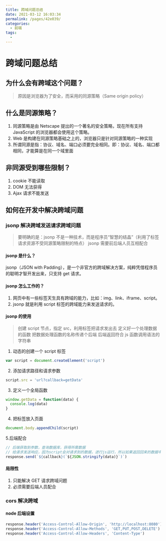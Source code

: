 ```yaml
---
title: 跨域问题总结
date: 2021-03-12 16:03:34
permalink: /pages/42e039/
categories:
  - 前端
tags:
  -
---
```


# 跨域问题总结

## 为什么会有跨域这个问题？

> 原因是浏览器为了安全，而采用的同源策略（Same origin policy）

## 什么是同源策略？

1. 同源策略是由 Netscape 提出的一个著名的安全策略，现在所有支持 JavaScript 的浏览器都会使用这个策略。
2. Web 是构建在同源策略基础之上的，浏览器只是针对同源策略的一种实现
3. 所谓同源是指：协议、域名、端口必须要完全相同。即：协议、域名、端口都相同，才能算是在同一个域里面

<!-- more -->

## 非同源受到哪些限制？

1. cookie 不能读取
2. DOM 无法获得
3. Ajax 请求不能发送

## 如何在开发中解决跨域问题

### jsonp 解决跨域发送请求跨域问题

> 要明确的是：jsonp 不是一种技术，而是程序员“智慧的结晶”（利用了标签请求资源不受同源策略限制的特点）
> jsonp 需要前后端人员互相配合

#### jsonp 是什么？

jsonp（JSON with Padding），是一个非官方的跨域解决方案，纯粹凭借程序员的聪明才智开发出来，只支持 get 请求。

#### jsonp 怎么工作的？

1. 网页中有一些标签天生具有跨域的能力，比如：img、link、iframe、script。
2. jsonp 就是利用 script 标签的跨域能力来发送请求的。

#### jsonp 的使用

> 创建 script 节点，指定 src，利用标签把请求发出去
> 定义好一个处理数据的函数
> 把数据处理函数的名称传递个后端
> 后端返回符合 js 函数调用语法的字符串

1. 动态的创建一个 script 标签

```js
var script = document.createElement('script')
```

2. 添加请求路径和请求参数

```js
script.src = 'url?callback=getData'
```

3. 定义一个全局函数

```js
window.getData = function(data) {
  console.log(data)
}
```

4. 把标签放入页面

```js
document.body.appendChild(script)
```

5.后端配合

```js
// 后端获取到参数，查询数据库，获得所需数据
// 给请求发送响应，因为script会对请求到的数据，进行js运行，所以如果返回回来的数据中有js代码的话，会执行js代码
response.send(`${callback}(`${JSON.stringify(data)}`)`)
```

#### 局限性

1. 只能解决 GET 请求跨域问题
2. 必须需要后端人员配合

### cors 解决跨域

#### node 后端设置

```js
response.header('Access-Control-Allow-Origin', 'http://localhost:8080')
response.header('Access-Control-Allow-Methods', 'GET,PUT,POST,DELETE')
response.header('Access-Control-Allow-Headers', 'Content-Type')
```
